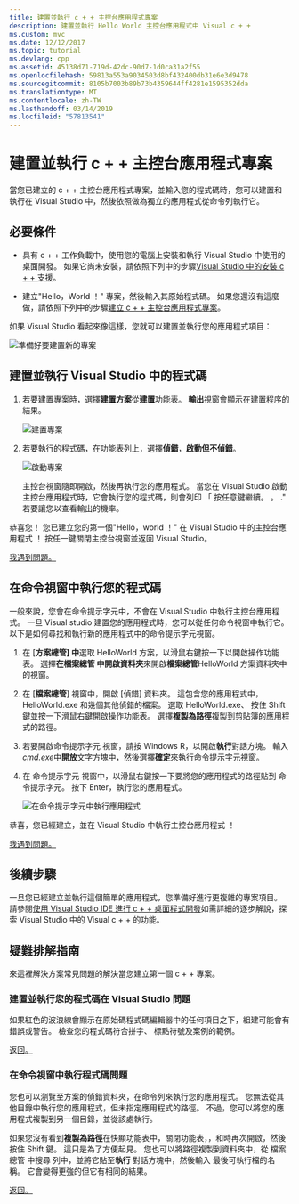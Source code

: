 ```yaml
---
title: 建置並執行 c + + 主控台應用程式專案
description: 建置並執行 Hello World 主控台應用程式中 Visual c + +
ms.custom: mvc
ms.date: 12/12/2017
ms.topic: tutorial
ms.devlang: cpp
ms.assetid: 45138d71-719d-42dc-90d7-1d0ca31a2f55
ms.openlocfilehash: 59813a553a9034503d8bf432400db31e6e3d9478
ms.sourcegitcommit: 8105b7003b89b73b4359644ff4281e1595352dda
ms.translationtype: MT
ms.contentlocale: zh-TW
ms.lasthandoff: 03/14/2019
ms.locfileid: "57813541"
---
```

# <a name="build-and-run-a-c-console-app-project"></a>建置並執行 c + + 主控台應用程式專案

當您已建立的 c + + 主控台應用程式專案，並輸入您的程式碼時，您可以建置和執行在 Visual Studio 中，然後依照做為獨立的應用程式從命令列執行它。

## <a name="prerequisites"></a>必要條件

- 具有 c + + 工作負載中，使用您的電腦上安裝和執行 Visual Studio 中使用的桌面開發。 如果它尚未安裝，請依照下列中的步驟[Visual Studio 中的安裝 c + + 支援](vscpp-step-0-installation.md)。

- 建立"Hello，World ！" 專案，然後輸入其原始程式碼。 如果您還沒有這麼做，請依照下列中的步驟[建立 c + + 主控台應用程式專案](vscpp-step-1-create.md)。

如果 Visual Studio 看起來像這樣，您就可以建置並執行您的應用程式項目：

   ![準備好要建置新的專案](media/vscpp-ready-to-build.png "準備好要建置新的專案")

## <a name="build-and-run-your-code-in-visual-studio"></a>建置並執行 Visual Studio 中的程式碼

1. 若要建置專案時，選擇**建置方案**從**建置**功能表。 **輸出**視窗會顯示在建置程序的結果。

   ![建置專案](media/vscpp-build-solution.gif "建置專案")

1. 若要執行的程式碼，在功能表列上，選擇**偵錯**，**啟動但不偵錯**。

   ![啟動專案](media/vscpp-start-without-debugging.gif "啟動專案")

   主控台視窗隨即開啟，然後再執行您的應用程式。 當您在 Visual Studio 啟動主控台應用程式時，它會執行您的程式碼，則會列印 「 按任意鍵繼續。 。 ." 若要讓您以查看輸出的機率。

恭喜您！ 您已建立您的第一個"Hello，world ！" 在 Visual Studio 中的主控台應用程式 ！ 按任一鍵關閉主控台視窗並返回 Visual Studio。

[我遇到問題。](#build-and-run-your-code-in-visual-studio-issues)

## <a name="run-your-code-in-a-command-window"></a>在命令視窗中執行您的程式碼

一般來說，您會在命令提示字元中，不會在 Visual Studio 中執行主控台應用程式。 一旦 Visual studio 建置您的應用程式時，您可以從任何命令視窗中執行它。 以下是如何尋找和執行新的應用程式中的命令提示字元視窗。

1. 在 [**方案總管] 中**選取 HelloWorld 方案，以滑鼠右鍵按一下以開啟操作功能表。 選擇**在檔案總管 中開啟資料夾**來開啟**檔案總管**HelloWorld 方案資料夾中的視窗。

1. 在 [**檔案總管**] 視窗中，開啟 [偵錯] 資料夾。 這包含您的應用程式中，HelloWorld.exe 和幾個其他偵錯的檔案。 選取 HelloWorld.exe、 按住 Shift 鍵並按一下滑鼠右鍵開啟操作功能表。 選擇**複製為路徑**複製到剪貼簿的應用程式的路徑。

1. 若要開啟命令提示字元 視窗，請按 Windows R，以開啟**執行**對話方塊。 輸入*cmd.exe*中**開放**文字方塊中，然後選擇**確定**來執行命令提示字元視窗。

1. 在 命令提示字元 視窗中，以滑鼠右鍵按一下要將您的應用程式的路徑貼到 命令提示字元。 按下 Enter，執行您的應用程式。

   ![在命令提示字元中執行應用程式](media/vscpp-run-in-cmd.gif "在命令提示字元中執行應用程式")

恭喜，您已經建立，並在 Visual Studio 中執行主控台應用程式 ！

[我遇到問題。](#run-your-code-in-a-command-window-issues)

## <a name="next-steps"></a>後續步驟

一旦您已經建立並執行這個簡單的應用程式，您準備好進行更複雜的專案項目。 請參閱[使用 Visual Studio IDE 進行 c + + 桌面程式開發](../ide/using-the-visual-studio-ide-for-cpp-desktop-development.md)如需詳細的逐步解說，探索 Visual Studio 中的 Visual c + + 的功能。

## <a name="troubleshooting-guide"></a>疑難排解指南

來這裡解決方案常見問題的解決當您建立第一個 c + + 專案。

### <a name="build-and-run-your-code-in-visual-studio-issues"></a>建置並執行您的程式碼在 Visual Studio 問題

如果紅色的波浪線會顯示在原始碼程式碼編輯器中的任何項目之下，組建可能會有錯誤或警告。 檢查您的程式碼符合拼字、 標點符號及案例的範例。

[返回。](#build-and-run-your-code-in-visual-studio)

### <a name="run-your-code-in-a-command-window-issues"></a>在命令視窗中執行程式碼問題

您也可以瀏覽至方案的偵錯資料夾，在命令列來執行您的應用程式。 您無法從其他目錄中執行您的應用程式，但未指定應用程式的路徑。 不過，您可以將您的應用程式複製到另一個目錄，並從該處執行。

如果您沒有看到**複製為路徑**在快顯功能表中，關閉功能表，，和時再次開啟，然後按住 Shift 鍵。 這只是為了方便起見。 您也可以將路徑複製到資料夾中，從 檔案總管 中搜尋 列中，並將它貼至**執行** 對話方塊中，然後輸入 最後可執行檔的名稱。 它會變得更強的但它有相同的結果。

[返回。](#run-your-code-in-a-command-window)

<iframe src="" height="0" width="0" frameborder="0" name="frameTarget" />
